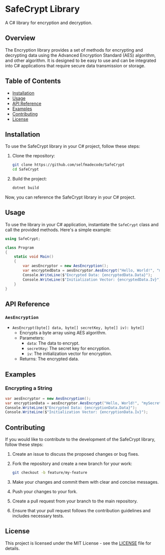 # SafeCrypt Library

A C# library for encryption and decryption.

## Overview

The Encryption library provides a set of methods for encrypting and decrypting data using the Advanced Encryption Standard (AES) algorithm, and other algorithm. It is designed to be easy to use and can be integrated into C# applications that require secure data transmission or storage.

## Table of Contents

- [Installation](#installation)
- [Usage](#usage)
- [API Reference](#api-reference)
- [Examples](#examples)
- [Contributing](#contributing)
- [License](#license)

## Installation

To use the SafeCrypt library in your C# project, follow these steps:

1. Clone the repository:

   ```bash
   git clone https://github.com/selfmadecode/SafeCrypt
   cd SafeCrypt
   ```

2. Build the project:

   ```bash
   dotnet build
   ```

Now, you can reference the SafeCrypt library in your C# project.

## Usage

To use the library in your C# application, instantiate the `SafeCrypt` class and call the provided methods. Here's a simple example:

```csharp
using SafeCrypt;

class Program
{
    static void Main()
    {
        var aesEncryptor = new AesEncryption();
        var encryptedData = aesEncryptor.AesEncrypt("Hello, World!", "mySecretKey");
        Console.WriteLine($"Encrypted Data: {encryptedData.Data}");
        Console.WriteLine($"Initialization Vector: {encryptedData.Iv}");
    }
}
```

## API Reference

### `AesEncryption`

- `AesEncrypt(byte[] data, byte[] secretKey, byte[] iv): byte[]`
  - Encrypts a byte array using AES algorithm.
  - Parameters:
    - `data`: The data to encrypt.
    - `secretKey`: The secret key for encryption.
    - `iv`: The initialization vector for encryption.
  - Returns: The encrypted data.

## Examples

### Encrypting a String

```csharp
var aesEncryptor = new AesEncryption();
var encryptionData = aesEncryptor.AesEncrypt("Hello, World!", "mySecretKey");
Console.WriteLine($"Encrypted Data: {encryptionData.Data}");
Console.WriteLine($"Initialization Vector: {encryptionData.Iv}");
```

## Contributing

If you would like to contribute to the development of the SafeCrypt library, follow these steps:

1. Create an issue to discuss the proposed changes or bug fixes.
2. Fork the repository and create a new branch for your work:

   ```bash
   git checkout -b feature/my-feature
   ```

3. Make your changes and commit them with clear and concise messages.
4. Push your changes to your fork.
5. Create a pull request from your branch to the main repository.
6. Ensure that your pull request follows the contribution guidelines and includes necessary tests.

## License

This project is licensed under the MIT License - see the [LICENSE]([LICENSE](https://github.com/selfmadecode/SafeCrypt/tree/master?tab=MIT-1-ov-file)https://github.com/selfmadecode/SafeCrypt/tree/master?tab=MIT-1-ov-file) file for details.

